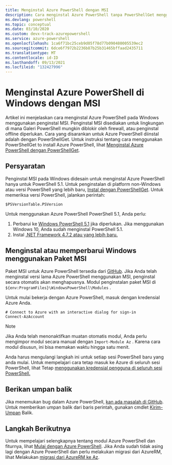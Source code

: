 ```yaml
---
title: Menginstal Azure PowerShell dengan MSI
description: Cara menginstal Azure PowerShell tanpa PowerShellGet menggunakan MSI
ms.devlang: powershell
ms.topic: conceptual
ms.date: 03/10/2020
ms.custom: devx-track-azurepowershell
ms.service: azure-powershell
ms.openlocfilehash: 1ca6f71bc25ceb9d05f78d77b090480005539ec2
ms.sourcegitcommit: 6dce6f7972b2236b87b25b31465bffaad2435711
ms.translationtype: MT
ms.contentlocale: id-ID
ms.lasthandoff: 09/13/2021
ms.locfileid: "132427996"
---
```

# <a name="install-azure-powershell-on-windows-with-msi"></a>Menginstal Azure PowerShell di Windows dengan MSI

Artikel ini menjelaskan cara menginstal Azure PowerShell pada Windows menggunakan penginstal MSI. Penginstal MSI disediakan untuk lingkungan di mana Galeri PowerShell mungkin diblokir oleh firewall, atau penginstal offline diperlukan. Cara yang disarankan untuk Azure PowerShell diinstal adalah dengan PowerShellGet. Untuk instruksi tentang cara menggunakan PowerShellGet to install Azure PowerShell, lihat [Menginstal Azure PowerShell dengan PowerShellGet](install-az-ps.md).

## <a name="requirements"></a>Persyaratan

Penginstal MSI pada Windows didesain untuk menginstal Azure PowerShell hanya untuk PowerShell 5.1. Untuk penginstalan di platform non-Windows atau versi PowerShell yang lebih baru, [Instal dengan PowerShellGet](install-az-ps.md). Untuk memeriksa versi PowerShell, jalankan perintah:

```powershell-interactive
$PSVersionTable.PSVersion
```

Untuk menggunakan Azure PowerShell PowerShell 5.1, Anda perlu:

1. Perbarui ke [Windows PowerShell 5.1](/powershell/scripting/windows-powershell/install/installing-windows-powershell#upgrading-existing-windows-powershell) jika diperlukan. Jika menggunakan Windows 10, Anda sudah menginstal PowerShell 5.1.
2. Instal [.NET Framework 4.7.2 atau yang lebih baru.](/dotnet/framework/install)

## <a name="install-or-update-on-windows-using-the-msi-package"></a>Menginstal atau memperbarui Windows menggunakan Paket MSI

Paket MSI untuk Azure PowerShell tersedia dari [GitHub](https://github.com/Azure/azure-powershell/releases/latest). Jika Anda telah menginstal versi lama Azure PowerShell menggunakan MSI, penginstal secara otomatis akan menghapusnya. Modul penginstalan paket MSI di `${env:ProgramFiles}\WindowsPowerShell\Modules` .

Untuk mulai bekerja dengan Azure PowerShell, masuk dengan kredensial Azure Anda.

```powershell-interactive
# Connect to Azure with an interactive dialog for sign-in
Connect-AzAccount
```

> [!NOTE]
> Jika Anda telah menonaktifkan muatan otomatis modul, Anda perlu mengimpor modul secara manual dengan `Import-Module Az` . Karena cara modul disusun, ini bisa memakan waktu hingga satu menit.

Anda harus mengulangi langkah ini untuk setiap sesi PowerShell baru yang anda mulai. Untuk mempelajari cara tetap masuk ke Azure di seluruh sesi PowerShell, lihat Tetap [menggunakan kredensial pengguna di seluruh sesi PowerShell.](context-persistence.md)

## <a name="provide-feedback"></a>Berikan umpan balik

Jika menemukan bug dalam Azure PowerShell, [kan ada masalah di GitHub](https://github.com/Azure/azure-powershell/issues). Untuk memberikan umpan balik dari baris perintah, gunakan cmdlet [Kirim-Umpan](/powershell/module/az.accounts/send-feedback) Balik.

## <a name="next-steps"></a>Langkah Berikutnya

Untuk mempelajari selengkapnya tentang modul Azure PowerShell dan fiturnya, lihat [Mulai dengan Azure PowerShell](get-started-azureps.md). Jika Anda sudah tidak asing lagi dengan Azure PowerShell dan perlu melakukan migrasi dari AzureRM, lihat Melakukan [migrasi dari AzureRM ke Az](migrate-from-azurerm-to-az.md).
